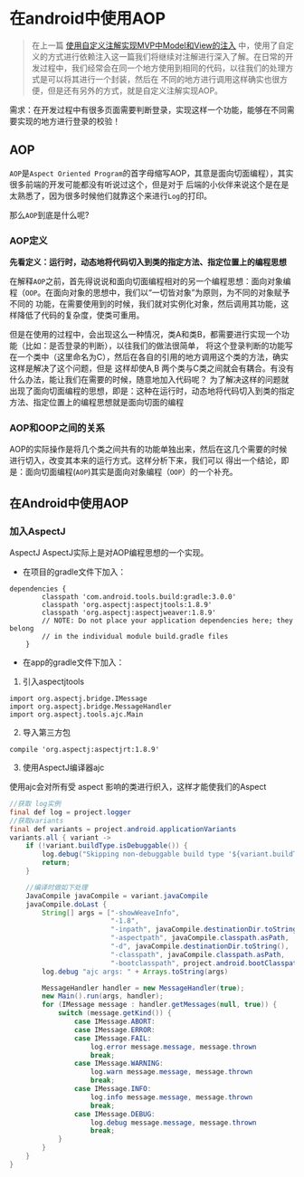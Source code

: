 # 在android中使用AOP
> 在上一篇 
  [使用自定义注解实现MVP中Model和View的注入](https://insight.io/github.com/sourfeng/MvpAnnotation/tree/master/)
  中，使用了自定义的方式进行依赖注入这一篇我们将继续对注解进行深入了解。在日常的开发过程中，我们经常会在同一个地方使用到相同的代码，以往我们的处理方式是可以将其进行一个封装，然后在
不同的地方进行调用这样确实也很方便，但是还有另外的方式，就是自定义注解实现AOP。

需求：在开发过程中有很多页面需要判断登录，实现这样一个功能，能够在不同需要实现的地方进行登录的校验！

## AOP

`AOP`是`Aspect Oriented Program`的首字母缩写AOP，其意是面向切面编程），其实很多前端的开发可能都没有听说过这个，但是对于
后端的小伙伴来说这个是在是太熟悉了，因为很多时候他们就靠这个来进行`Log`的打印。

那么`AOP`到底是什么呢?  
### AOP定义

**先看定义：运行时，动态地将代码切入到类的指定方法、指定位置上的编程思想**

在解释`AOP`之前，首先得说说和面向切面编程相对的另一个编程思想：面向对象编程（`OOP`。在面向对象的思想中，我们以“一切皆对象”为原则，为不同的对象赋予不同的
功能，在需要使用到的时候，我们就对实例化对象，然后调用其功能，这样降低了代码的复杂度，使类可重用。

但是在使用的过程中，会出现这么一种情况，类A和类B，都需要进行实现一个功能（比如：是否登录的判断），以往我们的做法很简单，
将这个登录判断的功能写在一个类中（这里命名为C），然后在各自的引用的地方调用这个类的方法，确实这样是解决了这个问题，但是
这样却使A,B 两个类与C类之间就会有耦合。有没有什么办法，能让我们在需要的时候，随意地加入代码呢？
为了解决这样的问题就出现了面向切面编程的思想，即是：这种在运行时，动态地将代码切入到类的指定方法、指定位置上的编程思想就是面向切面的编程

### AOP和OOP之间的关系

AOP的实际操作是将几个类之间共有的功能单独出来，然后在这几个需要的时候进行切入，改变其本来的运行方式。这样分析下来，我们可以
得出一个结论，即是：面向切面编程(`AOP`)其实是面向对象编程（`OOP`）的一个补充。

## 在Android中使用AOP

### 加入AspectJ

AspectJ AspectJ实际上是对AOP编程思想的一个实现。

* 在项目的gradle文件下加入：
 
 ```
 dependencies {
         classpath 'com.android.tools.build:gradle:3.0.0'
         classpath 'org.aspectj:aspectjtools:1.8.9'
         classpath 'org.aspectj:aspectjweaver:1.8.9'
         // NOTE: Do not place your application dependencies here; they belong
         // in the individual module build.gradle files
     }
 ```
 
 * 在app的gradle文件下加入：
 
 1. 引入aspectjtools
 
 ```
 import org.aspectj.bridge.IMessage
 import org.aspectj.bridge.MessageHandler
 import org.aspectj.tools.ajc.Main
 ```
 
 2. 导入第三方包
 ```
 compile 'org.aspectj:aspectjrt:1.8.9'
 ```
 
 3. 使用AspectJ编译器ajc
 
 使用ajc会对所有受 aspect 影响的类进行织入，这样才能使我们的Aspect
 
 ```java
 //获取 log实例
 final def log = project.logger
 //获取variants
 final def variants = project.android.applicationVariants
 variants.all { variant ->
     if (!variant.buildType.isDebuggable()) {
         log.debug("Skipping non-debuggable build type '${variant.buildType.name}'.")
         return;
     }
 
     //编译时做如下处理
     JavaCompile javaCompile = variant.javaCompile
     javaCompile.doLast {
         String[] args = ["-showWeaveInfo",
                          "-1.8",
                          "-inpath", javaCompile.destinationDir.toString(),
                          "-aspectpath", javaCompile.classpath.asPath,
                          "-d", javaCompile.destinationDir.toString(),
                          "-classpath", javaCompile.classpath.asPath,
                          "-bootclasspath", project.android.bootClasspath.join(File.pathSeparator)]
         log.debug "ajc args: " + Arrays.toString(args)
 
         MessageHandler handler = new MessageHandler(true);
         new Main().run(args, handler);
         for (IMessage message : handler.getMessages(null, true)) {
             switch (message.getKind()) {
                 case IMessage.ABORT:
                 case IMessage.ERROR:
                 case IMessage.FAIL:
                     log.error message.message, message.thrown
                     break;
                 case IMessage.WARNING:
                     log.warn message.message, message.thrown
                     break;
                 case IMessage.INFO:
                     log.info message.message, message.thrown
                     break;
                 case IMessage.DEBUG:
                     log.debug message.message, message.thrown
                     break;
             }
         }
     }
 }
 ```
 
 